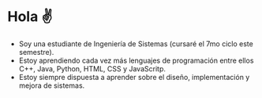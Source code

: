 # Hola ✌
- Soy una estudiante de Ingeniería de Sistemas (cursaré el 7mo ciclo este semestre).
- Estoy aprendiendo cada vez más lenguajes de programación entre ellos C++, Java, Python, HTML, CSS y JavaScritp.
- Estoy siempre dispuesta a aprender sobre el diseño, implementación y mejora de sistemas.
